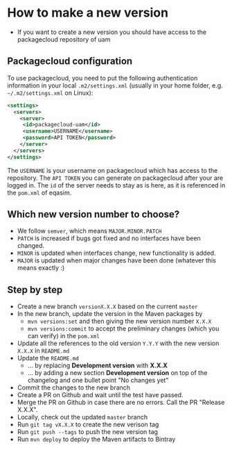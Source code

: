 # How to make a new version

- If you want to create a new version you should have access to the packagecloud repository of uam

## Packagecloud configuration

To use packagecloud, you need to put the following authentication information in your local `.m2/settings.xml` (usually in your home folder, e.g. `~/.m2/settings.xml` on Linux):

```xml
<settings>
  <servers>
    <server>
     <id>packagecloud-uam</id>
     <username>USERNAME</username>
     <password>API TOKEN</password>
    </server>
  </servers>
</settings>
```

The `USERNAME` is your username on packagecloud which has access to the repository. The `API TOKEN` you can generate on packagecloud after your are logged in. The `id` of the server needs to stay as is here, as it is referenced in the `pom.xml` of eqasim.

## Which new version number to choose?

- We follow `semver`, which means `MAJOR.MINOR.PATCH`
- `PATCH` is increased if bugs got fixed and no interfaces have been changed.
- `MINOR` is updated when interfaces change, new functionality is added.
- `MAJOR` is updated when major changes have been done (whatever this means exactly :)

## Step by step

- Create a new branch `versionX.X.X` based on the current `master`
- In the new branch, update the version in the Maven packages by
  - `mvn versions:set` and then giving the new version number `X.X.X`
  - `mvn versions:commit` to accept the preliminary changes (which you can verify) in the `pom.xml`
- Update all the references to the old version `Y.Y.Y` with the new version `X.X.X` in `README.md`
- Update the `README.md`
  - ... by replacing **Development version** with **X.X.X**
  - ... by adding a new section **Development version** on top of the changelog and one bullet point "No changes yet"
- Commit the changes to the new branch
- Create a PR on Github and wait until the test have passed.
- Merge the PR on Github in case there are no errors. Call the PR "Release X.X.X".
- Locally, check out the updated `master` branch
- Run `git tag vX.X.X` to create the new verison tag
- Run `git push --tags` to push the new version tag
- Run `mvn deploy` to deploy the Maven artifacts to Bintray
